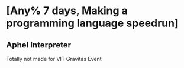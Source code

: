 # [Any% 7 days, Making a programming language speedrun]
## Aphel Interpreter
Totally not made for VIT Gravitas Event
